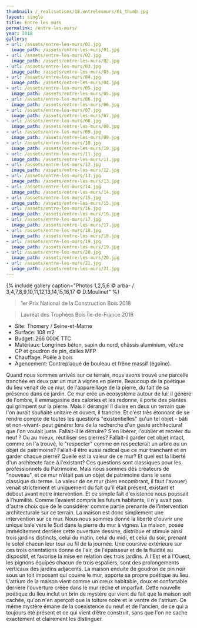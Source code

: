 ```yaml
---
thumbnail: /_realisations/18.entrelesmurs/01_thumb.jpg
layout: single
title: Entre les murs
permalink: /entre-les-murs/
year: 2018
gallery:
- url: /assets/entre-les-murs/01.jpg
  image_path: /assets/entre-les-murs/01.jpg
- url: /assets/entre-les-murs/02.jpg
  image_path: /assets/entre-les-murs/02.jpg
- url: /assets/entre-les-murs/03.jpg
  image_path: /assets/entre-les-murs/03.jpg
- url: /assets/entre-les-murs/04.jpg
  image_path: /assets/entre-les-murs/04.jpg
- url: /assets/entre-les-murs/05.jpg
  image_path: /assets/entre-les-murs/05.jpg
- url: /assets/entre-les-murs/06.jpg
  image_path: /assets/entre-les-murs/06.jpg
- url: /assets/entre-les-murs/07.jpg
  image_path: /assets/entre-les-murs/07.jpg
- url: /assets/entre-les-murs/08.jpg
  image_path: /assets/entre-les-murs/08.jpg
- url: /assets/entre-les-murs/09.jpg
  image_path: /assets/entre-les-murs/09.jpg
- url: /assets/entre-les-murs/10.jpg
  image_path: /assets/entre-les-murs/10.jpg
- url: /assets/entre-les-murs/11.jpg
  image_path: /assets/entre-les-murs/11.jpg
- url: /assets/entre-les-murs/12.jpg
  image_path: /assets/entre-les-murs/12.jpg
- url: /assets/entre-les-murs/13.jpg
  image_path: /assets/entre-les-murs/13.jpg
- url: /assets/entre-les-murs/14.jpg
  image_path: /assets/entre-les-murs/14.jpg
- url: /assets/entre-les-murs/15.jpg
  image_path: /assets/entre-les-murs/15.jpg
- url: /assets/entre-les-murs/16.jpg
  image_path: /assets/entre-les-murs/16.jpg
- url: /assets/entre-les-murs/17.jpg
  image_path: /assets/entre-les-murs/17.jpg
- url: /assets/entre-les-murs/18.jpg
  image_path: /assets/entre-les-murs/18.jpg
- url: /assets/entre-les-murs/19.jpg
  image_path: /assets/entre-les-murs/19.jpg
- url: /assets/entre-les-murs/20.jpg
  image_path: /assets/entre-les-murs/20.jpg
- url: /assets/entre-les-murs/21.jpg
  image_path: /assets/entre-les-murs/21.jpg
---
```



{% include gallery caption="Photos 1,2,5,6 © arba- / 3,4,7,8,9,10,11,12,13,14,15,16,17 © D.Moulinet" %}

> 1er Prix National de la Construction Bois 2018

> Lauréat des Trophées Bois Île-de-France 2018

  * Site: Thomery / Seine-et-Marne
  * Surface: 108 m2
  * Budget: 266 000€ TTC 
  * Matériaux: Longrines béton, sapin du nord, châssis aluminium, vêture CP et goudron de pin, dalles MFP
  * Chauffage: Poêle à bois
  * Agencement: Contreplaqué de bouleau et frêne massif (égoïne).

 Quand nous sommes arrivés sur ce terrain, nous avons trouvé une parcelle tranchée en deux par un mur à vignes en pierre. Beaucoup de la poétique du lieu venait de ce mur, de l'appareillage de la pierre, du fait de sa présence dans ce jardin.
Ce mur crée un écosystème autour de lui: il génère de l'ombre, il emmagasine des calories et les redonne, il porte des plantes qui grimpent sur la pierre. Mais il dérange! Il divise en deux un terrain que l'on aurait souhaité unitaire et ouvert, il tranche. Et c'est très étonnant de se rendre compte de toutes les questions "existentielles" qu'un tel objet - bâti et non-vivant- peut générer lors de la recherche d'un geste architectural que l'on voulait juste. Fallait-il le détruire? S'en libérer, l'oublier et recréer du neuf ? Ou au mieux, réutiliser ses pierres?
Fallait-il garder cet objet intact, comme on l'a trouvé, le "respecter" comme on respecterait un arbre ou un objet de patrimoine? Fallait-il être aussi radical que ce mur tranchant et en garder chaque pierre?
Quelle est la valeur de ce mur? Et quel est la liberté d'un architecte face à l'existant?
Ces questions sont classiques pour les professionnels du Patrimoine. Mais nous sommes des créateurs de "nouveau", et ce mur n’était pas un objet de patrimoine dans le sens classique du terme.
La valeur de ce mur (bien encombrant, il faut l'avouer) venait strictement et uniquement du fait qu'il était présent, existant et debout avant notre intervention. Et ce simple fait d'existence nous poussait à l’humilité. Comme l’avaient compris les futurs habitants, il n'y avait pas d'autre choix que de le considérer comme partie prenante de l'intervention architecturale sur ce terrain.
La maison est donc simplement une intervention sur ce mur.
Nous nous sommes donné la liberté d'ouvrir une unique baie vers le Sud dans la pierre du mur à vignes. La maison, posée imméditement derrière cette ouverture dessine, distribue et stimule ainsi trois jardins distincts, celui du matin, celui du midi, et celui du soir, prenant le soleil chacun leur tour au fil de la journée. Une coursive extérieure sur ces trois orientations donne de l'air, de l'épaisseur et de la fluidité au dispositif, et favorise la mise en relation des trois jardins. A l'Est et à l'Ouest, les pignons équipés chacun de trois espaliers, sont des prolongements verticaux des jardins adjacents.
La maison enduite de goudron de pin noir sous un toit imposant qui couvre le mur, apporte sa propre poétique au lieu. L'atrium de la maison vient comme un creux habitable, doux et confortable derrière l'ouverture créée dans le mur rêche et imparfait.
Cette nouvelle poétique du lieu inclut un brin de mystère qui vient du fait que la maison soit cachée, qu'on n'en aperçoit que la toiture noire et le ventre de l'atrium. Ce même mystère émane de la coexistence du neuf et de l'ancien, de ce qui a toujours été présent et ce qui vient d’être construit, sans que l'on ne sache exactement et clairement les distinguer.
